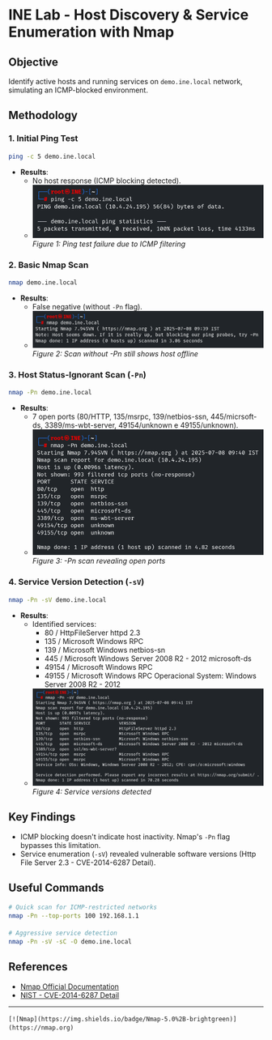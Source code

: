 
# INE Lab - Host Discovery & Service Enumeration with Nmap

## Objective
Identify active hosts and running services on `demo.ine.local` network, simulating an ICMP-blocked environment.

## Methodology

### 1. Initial Ping Test
```bash
ping -c 5 demo.ine.local
```
- **Results**: 
  - No host response (ICMP blocking detected).
  - ![Ping failure](Screenshots/ping_scan.png)  
  *Figure 1: Ping test failure due to ICMP filtering*

### 2. Basic Nmap Scan
```bash
nmap demo.ine.local
```
- **Results**: 
  - False negative (without `-Pn` flag).
  - ![Scan result without -Pn](Screenshots/nmap_initial.png)
  *Figure 2: Scan without -Pn still shows host offline*

### 3. Host Status-Ignorant Scan (`-Pn`)
```bash
nmap -Pn demo.ine.local
```
- **Results**: 
  - 7 open ports (80/HTTP, 135/msrpc, 139/netbios-ssn, 445/micrsoft-ds, 3389/ms-wbt-server, 49154/unknown e 49155/unknown).
  - ![Pn Scan Results](Screenshots/nmap_pn_scan.png)  
  *Figure 3: -Pn scan revealing open ports*

### 4. Service Version Detection (`-sV`)
```bash
nmap -Pn -sV demo.ine.local
```
- **Results**: 
  - Identified services:
    - 80 / HttpFileServer httpd 2.3
    - 135 / Microsoft Windows RPC
    - 139 / Microsoft Windows netbios-sn
    - 445 / Microsoft Windows Server 2008 R2 - 2012 microsoft-ds
    - 49154 / Microsoft Windows RPC
    - 49155 / Microsoft Windows RPC
      Operacional System: Windows Server 2008 R2 - 2012
  - ![Version detection](Screenshots/nmap_sv_results.png)  
  *Figure 4: Service versions detected*

## Key Findings
- ICMP blocking doesn't indicate host inactivity. Nmap's `-Pn` flag bypasses this limitation.
- Service enumeration (`-sV`) revealed vulnerable software versions (Http File Server 2.3 - CVE-2014-6287 Detail).

## Useful Commands
```bash
# Quick scan for ICMP-restricted networks
nmap -Pn --top-ports 100 192.168.1.1

# Aggressive service detection
nmap -Pn -sV -sC -O demo.ine.local
```

## References
- [Nmap Official Documentation](https://nmap.org/book/man.html)
- [NIST - CVE-2014-6287 Detail](https://nvd.nist.gov/vuln/detail/CVE-2014-6287)

---  
`[![Nmap](https://img.shields.io/badge/Nmap-5.0%2B-brightgreen)](https://nmap.org)`
